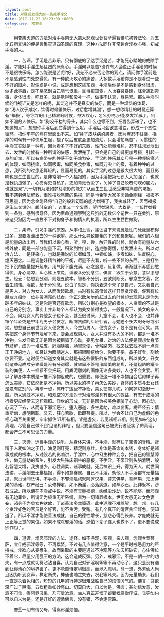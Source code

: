 ```yaml
---
layout: post
title: 对我启发很大的一篇戒手淫文
date: 2017-11-22 16:23:00 +0800
categories: 戒邪淫
---
```


　　用苦集灭道的方法对治手淫南无大慈大悲观世音菩萨遍智佛陀初转法轮，为五比丘所宣讲的便是苦集灭道四圣谛的真理，这种方法同样非常适合淫欲心强，初戒手淫的人。
　　一，苦谛。手淫是苦非乐。只有彻底的了达手淫是苦，才能死心踏地的戒除手淫。才能对手淫生起猛烈的厌离心。手淫何以是苦?也许有人会说正手淫着的时候不是很快乐吗，怎么能说是苦呢?好，我先不必来否定你的观点，请问你手淫前是不是感到性门处憋得慌，有一种欲火攻心的痛苦，大多数手淫前你是不是看过一些不好的图片、影像或是小说，或是想到这些东西，手淫后你是不是感到身体很虚，做多此事后，是不是感到自己阴气很重，变得更孤僻，人也容易暴躁，经常遇到霉事，身体很虚，吃很多，就是觉得和没补一样，做事不认真，容易累。那么手淫时候的“快乐”又是怎样的呢，其实这并不是真实的快乐，而是一种烦恼的体现，如“渴人饮于咸水，饮得时候很快乐，过后愈增其渴”，想一想你精壮的时候还算有“福报”，等你弄的自己精衰的时候，欲火攻心，怎么办呢,只能发发淫威了，何如不渴的人快乐。如“狗咬干枯的骨头，其实什么也得不到，把唇齿弄破了，也不知道知足”，想想你手淫后到底得到什么呢。手淫后只会欲念增胜，形成一个恶性循环，把你牢牢的套在里面出不来。如“换了皮肤病的患者，因为痒忍不住挠，挠痒的时候有一种快乐生起，挠了以后皮肤会更加溃烂，只会增加痛苦”，习惯性的手淫其实就是一种病，因为看多了不好的东西，性门处能量堆积，忍不住想发泄出去，发泄的时候有一种所谓的快感，发泄完了，只会是自己的肾更加亏损，引起一身的毛病，所以有病带来的快感不如无病为安。手淫的快乐其实只是一种烦恼痛苦的体现，如同挠痒，如同吸毒，如同美食参毒，如同刀尖上的蜜，有着种种的过患，我所列的过患还算轻的，显而易见的，其实手淫的过患是很大很大的，而且影响也是生生世世的，是非常削一个人福报的，因为手淫把第七识大大加强了，也就是我执加强了，心变得更自私了，更加背觉合尘了，关掉了自己般若幻观的能力，也就是观“凡一切有为法如梦幻泡影的能力",从而生生世世感受非常痛苦的果报，若不遇到佛法解救，很难摆脱痛苦的果报，同是也希望大家多念诵金刚经，福报不可思量，因为念金刚经将“自己的般若幻观的能力增强了，我执减轻了，因而福报是生生世世的，超时空的”，这里又一个公案，望行者深思，大致是，一位行者看到一条狗，感到很奇怪，因为宿命通观察到这只狗的无数亿个前世一只在做狗，原来这只狗因为一直放不下对狗身子和狗情人的执着，所以生生世世做狗。
　　二，集谛。引发手淫的原因。从事相上谈，淫欲当下来说就是性门处能量积得过多，想要发泄出去的一种欲望。那么什么导致能量的下沉和集聚呢。我们的六根是能量的放出所，当我们以染心看，听，嗅，尝，触异性的时候，就会有能量从六根外放，同是一部分能量下沉，积聚到性门处，造成憋得慌，想发泄出去。所以对治方法，一是转染心，也就是佛说的长者如母，中者如姊，少者如妹，生度脱心，熄灭恶念。二是调整好精气神的平衡，尽量不去看，听一些不好的东西。三是打坐把下沉的能量提升起来。用气将下腹充满，心念追顶，反复做，渐渐就不再感到憋得慌，身心清凉。从心性上来说，淫欲从分别念生。佛言：欲生于汝意，意以思想生。经云：忆想妄分别，则是五欲本。智者不分别，五欲则断灭。邪念生贪着，贪着生烦恼。淫欲，起于分别念，说白了就是，你执着这个壳子是自己，又执著自己是男人，对方为女人，从而发起欲想。古时有位高僧曾这样开示贪淫者，假若有位朋友介绍你一位非常漂亮的妓女，你正兴致匆匆的赶过去的时候却发现原来是你失踪多年的妹妹，这是你是否还有欲念，所以分别心是欲望的根本，人贪着的不过是自己的分别念，事实上并非每个人都认为美女值得贪念，一般情况下，美女的亲人不会，同为女人的其他女子也不会，甚至很讨厌，儿童不会，老人也不会，也并非每个年轻或是中年的男子会贪念，断除贪欲的年轻行者，与她差不多大的哥哥或弟弟。想想自己前世为女人便贪男人，今生为男人，便贪女子，是不是有点可笑。其实把这个身体节节肢解下来，便会发现男人，女人并没有多大的不同，都是一堆不净物。生发淫欲无非是因为被相骗了心动，妄见女相，对治的方法便是观想女身节节肢解，成为一堆烂皮，肝胆髓脑，肠胃粪便，骨骼腐肉，找来找去找不到一点真正干净的地方，如果认为眼睛迷人，那把眼睛挖给你，你要不要。鼻子好看，割给你要不要。这时便会知道女身其实就是有这些很脏的东西组成的，所以美女，丑女就这些组成成分来看是没有分别得，就如同不管是用精美的花瓶，还是粗陋的罐头装的粪便，人一样都不会把玩。用粪泥雕刻的画像无论多美妙，人也不会贪爱。所以了解身体本质是一推不净物组成的，很重要。即便这一堆不净物组合后的样子再怎么美妙，它依然还是不净物，所以美女的样子再怎么美妙，身体的本质与丑女还是没有区别的。再想一想，离开了这些不净物，美女在哪儿呢，如同梦幻泡影一般。所以通过不净观，和观空的方法对于对治邪淫具有很大的效益，有志于戒淫的行者更应经常去这样观照。淫欲的形成，无非是因为被美色相骗了心动，因心动，心沉了下去，从而造下邪淫恶业，堕入恶道，多生累劫，难以出离。楞严经云：情重斯幽，想明斯聪。又云，狂心若歇，歇即菩提。所以，学会不让自己为虚假的色相心动至关重要，牢牢抓住‘凡所有相，皆是虚妄，若见诸相非相，则见如来’这句真理，尽管自己做不到‘见诸相非相’，但只要坚信这句已被先行者证实了的真理，都会产生不可思议的力量。
　　三，灭谛，远离手淫的快乐。从身体来讲，不手淫，就存住了宝贵的肾精。肾精于人就如油之于灯，油足则灯亮，精足则身壮。身体是革命的本钱，身体好是诸事成就的根本。从对般若的影响讲，手淫中，心中幻生种种妄念，把自己的智慧障住，做无量劫的畜生，引发大热铁床铜柱的恶报，不手淫，不邪淫则头脑清明，般若智慧大增，我执减少，心性调柔，诸事成就。死后神识上升，得为天人。就世间法讲，手淫削去无量福报，得不如意眷属，自己不手淫，劝他人不手淫都有无量福报。就出世间法讲，不手淫，不邪淫是成就阿罗汉果，辟支佛果，菩萨果，无上佛果的基础，楞严经云：汝修禅定，如不断淫，必落魔道。如蒸沙石。此非饭本，沙石成故。所以佛在不淫戒中说，不淫有无量福德，纵经尘沙劫，说不能尽。而邪淫有无边罪业，所谓淫为极重无所系缚，普为一切诸罪根本。世间大患无过女色妻妾，诸男子为贪女色欲故，于诸善法多生障碍。此中道理不难理解，想一想，有几个贪淫好色的官员是个好官，能不贪污，受贿。有几个真正的清官贪淫好色，便知道了。所以不淫才能使善法成就，自己的德性增长，慈悲心得到长养。才能成就无上正等正觉的果位。如果不戒除邪淫的话，恐怕下辈子连人也做不了，更不要说成佛作祖了。
　　四，道谛，熄灭邪淫的方法、途径。如不净观，空观，亲人观，念观世音菩萨，宣传戒邪淫等等，不再累赘。不过有几点值得注意，一个是平时戒忌用力的严持戒，淫欲心从妄想生，故而采取的主要是通过不净观等方法去照破它，心住佛位不着它，尽量少用强压的方法，这会造成反弹。另外，戒邪淫，不是一朝一夕的功夫，有一点成就切莫沾沾自喜，认为自己对邪淫啊等等不再动心了，这只是没有遇到让你动心的境界罢了。更不能自恃定境很高，而涉入魔境。想一想，外道仙人尚且因为听到女声，禅定断失，神通也随之失去，况我等凡夫。因为无量劫来，我们一直是执着色相的，短短的几年的行持是很难战胜自己的烦恼习气的。佛言：贪欲深广过于巨海，五欲粗重如妙高山。切莫自大，自以为是，佛言：甚勿信汝意，汝意不可信，得阿罗汉果，乃可信汝意。古人真正开悟了都要找高僧印证，我等如何可以自以为是。还是好好的遵循佛言，没有错，不会走弯路。
　　普愿一切有情父母，得离邪淫烦恼。